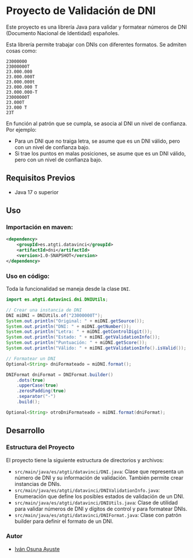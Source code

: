# Proyecto de Validación de DNI

Este proyecto es una librería Java para validar y formatear números de DNI (Documento Nacional de Identidad) españoles.

Esta librería permite trabajar con DNIs con diferentes formatos.
Se admiten cosas como:

    23000000
    23000000T
    23.000.000
    23.000.000T
    23.000.000t
    23.000.000 T
    23.000.000-T
    23000000T
    23.000T
    23.000 T
    23T

En función al patrón que se cumpla, se asocia al DNI un nivel de confianza. Por ejemplo:  
- Para un DNI que no traiga letra, se asume que es un DNI válido, pero con un nivel de confianza bajo.
- Si trae los puntos en malas posiciones, se asume que es un DNI válido, pero con un nivel de confianza bajo.

## Requisitos Previos

- Java 17 o superior

## Uso

### Importación en maven:
```xml
<dependency>
    <groupId>es.atgti.datavinci</groupId>
    <artifactId>dni</artifactId>
    <version>1.0-SNAPSHOT</version>
</dependency>
```

### Uso en código:

Toda la funcionalidad se maneja desde la clase `DNI`.

```java
import es.atgti.datavinci.dni.DNIUtils;

// Crear una instancia de DNI
DNI miDNI = DNIUtils.of("23000000T");
System.out.println("Original: " + miDNI.getSource());
System.out.println("DNI: " + miDNI.getNumber());
System.out.println("Letra: " + miDNI.getControlDigit());
System.out.println("Estado: " + miDNI.getValidationInfo());
System.out.println("Puntuación: " + miDNI.getScore());
System.out.println("Válido: " + miDNI.getValidationInfo().isValid());

// Formatear un DNI
Optional<String> dniFormateado = miDNI.format();

DNIFormat dniFormat = DNIFormat.builder()
    .dots(true)
    .upperCase(true)
    .zerosPadding(true)
    .separator("-")
    .build();

Optional<String> otroDniFormateado = miDNI.format(dniFormat);
```

## Desarrollo

### Estructura del Proyecto

El proyecto tiene la siguiente estructura de directorios y archivos:
- `src/main/java/es/atgti/datavinci/DNI.java`: Clase que representa un número de DNI y su información de validación. También permite crear instancias de DNIs.
- `src/main/java/es/atgti/datavinci/DNIValidationInfo.java`: Enumeración que define los posibles estados de validación de un DNI.
- `src/main/java/es/atgti/datavinci/DNIUtils.java`: Clase de utilidad para validar números de DNI y dígitos de control y para formatear DNIs.
- `src/main/java/es/atgti/datavinci/DNIFormat.java`: Clase con patrón builder para definir el formato de un DNI.

### Autor

- [Iván Osuna Ayuste](ivan.osuna.ayuste@gmail.com)